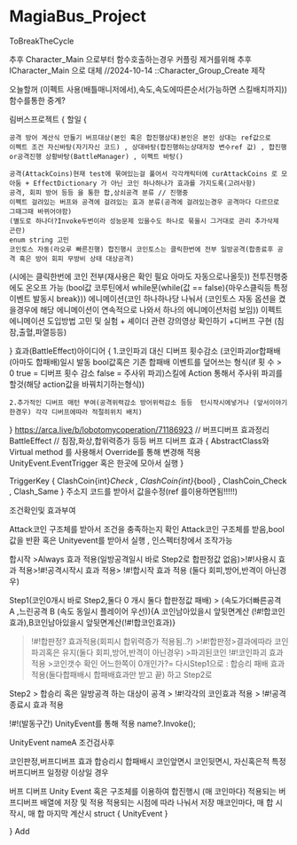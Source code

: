 # MagiaBus_Project
 ToBreakTheCycle

추후 Character_Main 으로부터 함수호출하는경우 커플링 제거를위해 추후 ICharacter_Main 으로 대체
//2024-10-14
::Character_Group_Create 제작


오늘할꺼 (이펙트 사용(배틀매니저에서),속도,속도에따른순서(가능하면 스킬배치까지)) 함수를통한 중계?

 림버스프로젝트
{
할일
{
	
	공격 방어 계산식 만들기 버프대상(본인 혹은 합진행상대)본인은 본인 상대는 ref값으로
	이펙트 조건 자신바탕(자기자신 코드) , 상대바탕(합진행하는상대저장 변수ref 값) , 합진행or공격진행 상황바탕(BattleManager) , 이펙트 바탕()

	공격(AttackCoins)현재 test에 묶여있는걸 풀어서 각각캐릭터에 curAttackCoins 로 모아둠 + EffectDictionary 가 아닌 코인 하나하나가 효과를 가지도록(고려사항)
	공격, 회피 방어 등등 을 통한 합,상쇠공격 분류 // 진행중
	이펙트 걸려있는 버프와 공격에 걸려있는 효과 분류(공격에 걸려있는경우 공격마다 다르므로 그때그때 바뀌어야함)
	(별도로 하나더?Invoke두번이라 성능문제 있을수도 하나로 묶을시 그거대로 관리 추가삭제 곤란)
	enum string 고민
	코인토스 자동(라오루 빠른진행) 합진행시 코인토스는 클릭한번에 전부 일방공격(합종료후 공격 혹은 방어 회피 무방비 상태 대상공격)
(시에는 클릭한번에 코인 전부(재사용은 확인 필요 아마도 자동으로나올듯))
전투진행중에도 온오프 가능
(bool값 코루틴에서 while문(while(값 == false){마우스클릭등 특정이벤트 발동시 break}))
	에니메이션(코인 하나하나당 나눠서 (코인토스 자동 옵션을 켰을경우에 해당 에니메이션이 연속적으로 나와서 하나의 에니메이션처럼 보임))
	이펙트 에니메이션 도입방법 고민 및 실험 + 셰이더 관련 강의영상 확인하기
	+디버프 구현 (침잠,출혈,파열등등)
	
}
효과(BattleEffect)아이디어
{
	1.코인파괴 대신 디버프 횟수감소
	(코인파괴or합패배(아마도 합패배)일시 발동 bool값혹은 기존 합패배 이벤트를 덮어쓰는 형식(if 횟	수 > 0  true = 디버프 횟수 감소 false = 주사위 파괴)스킬에 Action 통해서 주사위 파괴를 할것(해당 action값을 바꿔치기하는형식))
	
	2.추가적인 디버프 매턴 부여(공격위력감소 방어위력감소 등등  턴시작시에넣거나 (앞서이야기한경우) 각각 디버프에따라 적절히위치 배치)
}
https://arca.live/b/lobotomycoperation/71186923 // 버프디버프 효과정리
BattleEffect // 침잠,화상,합위력증가 등등 버프 디버프 효과
{
	AbstractClass와 Virtual method 를 사용해서 Override를 통해 변경해 적용 
	UnityEvent.EventTrigger 혹은 한곳에 모아서 실행
}

TriggerKey
{
	ClashCoin{int}_Check , ClashCoin{int}_{bool} , ClashCoin_Check , Clash_Same
}
주소지 코드를 받아서 값을수정(ref 를이용하면됨!!!!!)

조건확인및 효과부여

Attack코인 구조체를 받아서 조건을 충족하는지 확인
Attack코인 구조체를 받음,bool값을 반환 혹은 Unityevent를 받아서 실행 , 인스펙터창에서 조작가능

합시작 >Always 효과 적용(일방공격일시 바로 Step2로 합판정값 없음)>!#!사용시 효과 적용>!#!공격시작시 효과 적용> !#!합시작 효과 적용 (둘다 회피,방어,반격이 아닌경우)
 
Step1(코인0개시 바로 Step2,둘다 0 개시 둘다 합판정값 패배) > (속도가더빠른공격 A ,느린공격 B (속도 동일시 플레이어 우선)){A 코인남아있을시 앞뒷면계산
(!#!합코인효과),B코인남아있을시 앞뒷면계산(!#!합코인효과)}
 > !#!합판정? 효과적용(회피시 합위력증가 적용됨..?) >!#!합판정>결과에따라 코인파괴혹은 유지(둘다 회피,방어,반격이 아닌경우) >파괴된코인 !#!코인파괴 효과 적용 >코인갯수 확인 어느한쪽이 0개인가?= 다시Step1으로 : 합승리 패배 효과 적용(둘다합패배시 합패배효과만 받고 끝) 하고 Step2로
 
Step2  > 합승리 혹은 일방공격 하는 대상이 공격 > !#!각각의 코인효과 적용 > !#!공격종료시 효과 적용 

!#!(발동구간) UnityEvent를 통해 적용 name?.Invoke();

UnityEvent<InterfaceName> nameA 조건검사후

코인판정,버프디버프 효과
합승리시 합패배시 코인앞면시 코인뒷면시, 자신혹은적 특정버프디버프 일정량 이상일 경우


버프 디버프 Unity Event 혹은 구조체를 이용하여  합진행시 (매 코인마다) 적용되는 버프디버프 배열에 저장 및 적용
적용되는 시점에 따라 나눠서 저장
매코인마다, 매 합 시작시, 매 합 마지막 계산시 
struct
{
	UnityEvent
}


}
Add

